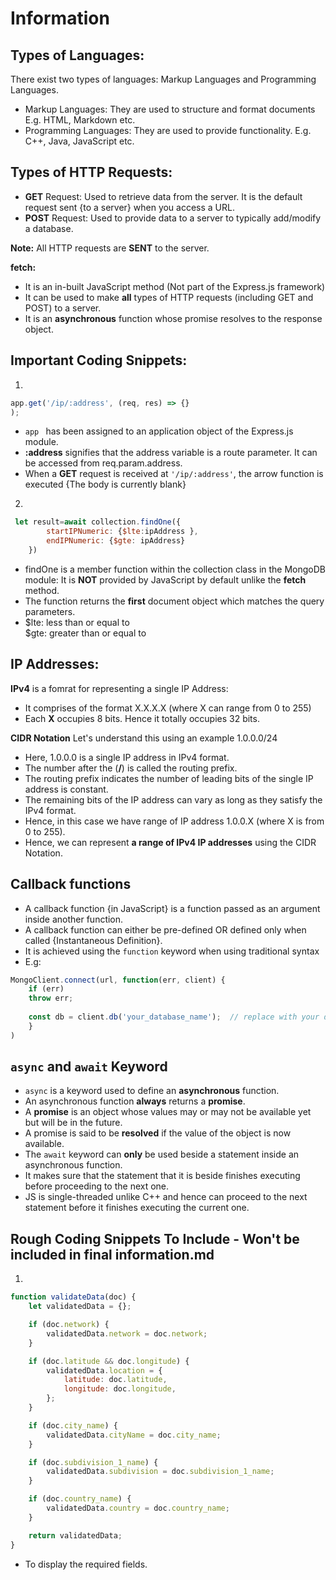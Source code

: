 # Information

## Types of Languages:
There exist two types of languages: Markup Languages and Programming Languages.
- Markup Languages: They are used to structure and format documents E.g. HTML, Markdown etc. 
- Programming Languages: They are used to provide functionality. E.g. C++, Java, JavaScript etc.

## Types of HTTP Requests:

- **GET** Request: Used to retrieve data from the server. It is the default request sent {to a server} when you access a URL.
- **POST** Request: Used to provide data to a server to typically add/modify a database.

**Note:** All HTTP requests are **SENT** to the server.

**fetch:**
- It is an in-built JavaScript method (Not part of the Express.js framework)
- It can be used to make **all** types of HTTP requests (including GET and POST) to a server.
- It is an **asynchronous** function whose promise resolves to the response object.

## Important Coding Snippets:

1. 
``` javascript
app.get('/ip/:address', (req, res) => {}
); 
```

- `app ` has been assigned to an application object of the Express.js module. 
- **:address** signifies that the address variable is a route parameter. It can be accessed from req.param.address. 
- When a **GET** request is received at `'/ip/:address'`, the arrow function is executed {The body is currently blank}

2. 
``` javascript
 let result=await collection.findOne({
        startIPNumeric: {$lte:ipAddress }, 
        endIPNumeric: {$gte: ipAddress}
    })
```
- findOne is a member function within the collection class in the MongoDB module: It is **NOT** provided by JavaScript by default unlike the **fetch** method.
- The function returns the **first** document object which matches the query parameters.
- $lte: less than or equal to  
  $gte: greater than or equal to

## IP Addresses:
**IPv4** is a fomrat for representing a single IP Address: 
- It comprises of the format X.X.X.X (where X can range from 0 to 255)
- Each **X** occupies 8 bits. Hence it totally occupies 32 bits.

**CIDR Notation**
Let's understand this using an example 1.0.0.0/24
- Here, 1.0.0.0 is a single IP address in IPv4 format.
- The number after the (**/**) is called the routing prefix.
- The routing prefix indicates the number of leading bits of the single IP address is constant.
- The remaining bits of the IP address can vary as long as they satisfy the IPv4 format.
- Hence, in this case we have range of IP address 1.0.0.X (where X is from 0 to 255).
- Hence, we can represent **a range of IPv4 IP addresses** using the CIDR Notation.

## Callback functions ##
- A callback function {in JavaScript} is a function passed as an argument inside another function.
- A callback function can either be pre-defined OR defined only when called {Instantaneous Definition}.
- It is achieved using the `function` keyword when using traditional syntax
- E.g: 
``` javascript
MongoClient.connect(url, function(err, client) {
    if (err) 
    throw err;
    
    const db = client.db('your_database_name');  // replace with your database name
    }
)
```
## `async` and `await` Keyword ##
- `async` is a keyword used to define an **asynchronous** function.
- An asynchronous function **always** returns a **promise**.
- A **promise** is an object whose values may or may not be available yet but will be in the future.
- A promise is said to be **resolved** if the value of the object is now available.
- The `await` keyword can **only** be used beside a statement inside an asynchronous function.
- It makes sure that the statement that it is beside finishes executing before proceeding to the next one.
- JS is single-threaded unlike C++ and hence can proceed to the next statement before it finishes executing the current one.

## Rough Coding Snippets To Include - Won't be included in final information.md

1. 
``` javascript
function validateData(doc) {
    let validatedData = {};

    if (doc.network) {
        validatedData.network = doc.network;
    }

    if (doc.latitude && doc.longitude) {
        validatedData.location = {
            latitude: doc.latitude,
            longitude: doc.longitude,
        };
    }

    if (doc.city_name) {
        validatedData.cityName = doc.city_name;
    }

    if (doc.subdivision_1_name) {
        validatedData.subdivision = doc.subdivision_1_name;
    }

    if (doc.country_name) {
        validatedData.country = doc.country_name;
    }

    return validatedData;
}
```
- To display the required fields.












            